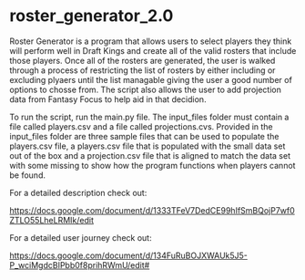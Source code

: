 # roster_generator_2.0

Roster Generator is a program that allows users to select players they think will perform well in Draft Kings and create all of the valid rosters that include those players.  Once all of the rosters are generated, the user is walked through a process of restricting the list of rosters by either including or excluding plyaers until the list managable giving the user a good number of options to chosse from.  The script also allows the user to add projection data from Fantasy Focus to help aid in that decidion.

To run the script, run the main.py file.  The input_files folder must contain a file called players.csv and a file called projections.cvs.  Provided in the input_files folder are three sample files that can be used to populate the players.csv file, a players.csv file that is populated with the small data set out of the box and a projection.csv file that is aligned to match the data set with some missing to show how the program functions when players cannot be found.

For a detailed description check out:

https://docs.google.com/document/d/1333TFeV7DedCE99hIfSmBQojP7wf0ZTLO55LheLRMIk/edit


For a detailed user journey check out:

https://docs.google.com/document/d/134FuRuBOJXWAUk5J5-P_wciMgdcBIPbb0f8prihRWmU/edit#
